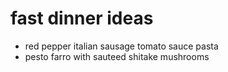 # fast dinner ideas

- red pepper italian sausage tomato sauce pasta
- pesto farro with sauteed shitake mushrooms
